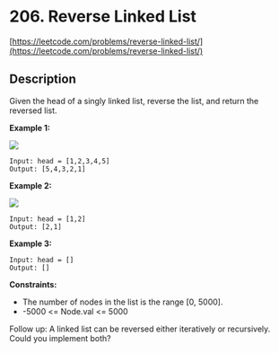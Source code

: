 # 206. Reverse Linked List

[https://leetcode.com/problems/reverse-linked-list/](https://leetcode.com/problems/reverse-linked-list/)

## Description

Given the head of a singly linked list, reverse the list, and return the reversed list.


**Example 1:**

![](https://assets.leetcode.com/uploads/2021/02/19/rev1ex1.jpg)

    Input: head = [1,2,3,4,5]
    Output: [5,4,3,2,1]

**Example 2:**

![](https://assets.leetcode.com/uploads/2021/02/19/rev1ex2.jpg)

    Input: head = [1,2]
    Output: [2,1]

**Example 3:**

    Input: head = []
    Output: []


**Constraints:**

* The number of nodes in the list is the range [0, 5000].
* -5000 <= Node.val <= 5000


Follow up: A linked list can be reversed either iteratively or recursively. Could you implement both?
